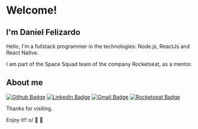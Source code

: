 # Welcome!
 
## I'm Daniel Felizardo
 
Hello, I'm a fullstack programmer in the technologies: Node.js, ReactJs and React Native.

I am part of the Space Squad team of the company Rocketseat, as a mentor.
 
## About me 
[![Github Badge](https://img.shields.io/badge/-Github-000?style=flat-square&logo=Github&logoColor=white&link=https://github.com/danieldfc)](https://github.com/danieldfc)
[![Linkedin Badge](https://img.shields.io/badge/-LinkedIn-blue?style=flat-square&logo=Linkedin&logoColor=white&link=https://www.linkedin.com/in/daniel-felizardo-bb7b02182/)](https://www.linkedin.com/in/daniel-felizardo-bb7b02182/)
[![Gmail Badge](https://img.shields.io/badge/-Gmail-c14438?style=flat-square&logo=Gmail&logoColor=white&link=mailto:daniel.david772@gmail.com)](mailto:daniel.david772@gmail.com)
[![Rocketseat Badge](https://img.shields.io/badge/-Rocketseat-41356b?style=flat-square&logo=Rocketseat&logoColor=white&link=https://app.rocketseat.com.br/me/daniel-felizardo)](https://app.rocketseat.com.br/me/daniel-felizardo)
 
Thanks for visiting. 
 
Enjoy it!! o/ :rocket: :purple_heart: